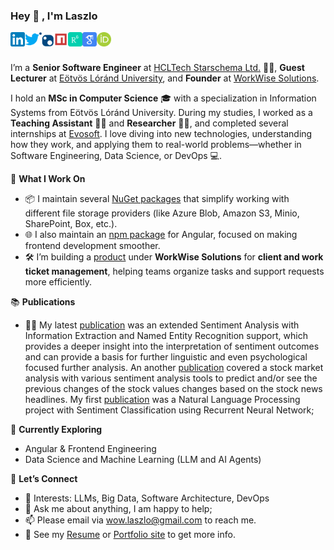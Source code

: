 ### Hey 👋 , I'm Laszlo

<a href="https://www.linkedin.com/in/laszlo-nemes/">
  <img align="left" alt="NemesLaszlo's LinkdeIn" width="23px" src="https://github.com/NemesLaszlo/NemesLaszlo/blob/master/icons/linkedin.svg" />
</a>
<a href="https://twitter.com/Leslie_Nemes">
  <img align="left" alt="NemesLaszlo's Twitter" width="23px" src="https://github.com/NemesLaszlo/NemesLaszlo/blob/master/icons/twitter.svg" />
</a>
<a href="https://www.nuget.org/profiles/NemesLaszlo">
  <img align="left" alt="NemesLaszlo's Nuget" width="23px" src="https://github.com/NemesLaszlo/NemesLaszlo/blob/master/icons/nuget.svg" />
</a>
<a href="https://www.npmjs.com/~nemeslaszlo">
  <img align="left" alt="NemesLaszlo's Npm" width="23px" src="https://github.com/NemesLaszlo/NemesLaszlo/blob/master/icons/npm.svg" />
</a>
<a href="https://www.researchgate.net/profile/Laszlo-Nemes-4">
  <img align="left" alt="NemesLaszlo's ResearchGate" width="23px" src="https://github.com/NemesLaszlo/NemesLaszlo/blob/master/icons/researchgate.svg" />
</a>
<a href="https://scholar.google.hu/citations?user=Q3FgtVUAAAAJ&hl=en">
  <img align="left" alt="NemesLaszlo's Google Scholar" width="23px" src="https://github.com/NemesLaszlo/NemesLaszlo/blob/master/icons/google_scholar.svg" />
</a>
<a href="https://orcid.org/0000-0001-6167-9369/">
  <img align="left" alt="NemesLaszlo's Orcid" width="23px" src="https://github.com/NemesLaszlo/NemesLaszlo/blob/master/icons/orcid.svg" />
</a>

<br />
<br />

I’m a **Senior Software Engineer** at [HCLTech Starschema Ltd.](https://starschema.com/) 👨‍💻, **Guest Lecturer** at [Eötvös Lóránd University](https://www.inf.elte.hu/), and **Founder** at [WorkWise Solutions](https://workwise-solutions.net/).

I hold an **MSc in Computer Science** 🎓 with a specialization in Information Systems from Eötvös Lóránd University. During my studies, I worked as a **Teaching Assistant** 👨‍🏫 and **Researcher** 👨‍🔬, and completed several internships at [Evosoft](https://www.evosoft.hu/). I love diving into new technologies, understanding how they work, and applying them to real-world problems—whether in Software Engineering, Data Science, or DevOps 💻.

 🔧 **What I Work On**
 
- 📦 I maintain several [NuGet packages](https://www.nuget.org/profiles/NemesLaszlo) that simplify working with different file storage providers (like Azure Blob, Amazon S3, Minio, SharePoint, Box, etc.).
- 🌐 I also maintain an [npm package](https://www.npmjs.com/~nemeslaszlo) for Angular, focused on making frontend development smoother.
- 🛠️ I’m building a [product](https://workwise-solutions.net/products) under **WorkWise Solutions** for **client and work ticket management**, helping teams organize tasks and support requests more efficiently.

📚 **Publications**

- 👨‍💻 My latest [publication](https://www.mdpi.com/2076-3417/11/22/11017) was an extended Sentiment Analysis with Information Extraction and Named Entity Recognition support, which provides a deeper insight into the interpretation of sentiment outcomes and can provide a basis for further linguistic and even psychological focused further analysis. An another [publication](https://www.tandfonline.com/doi/full/10.1080/24751839.2021.1874252) covered a stock market analysis with various sentiment analysis tools to predict and/or see the previous changes of the stock values changes based on the stock news headlines. My first [publication](https://www.tandfonline.com/doi/full/10.1080/24751839.2020.1790793) was a Natural Language Processing project with Sentiment Classification using Recurrent Neural Network;

🌱 **Currently Exploring**

- Angular & Frontend Engineering
- Data Science and Machine Learning (LLM and AI Agents)

💬 **Let’s Connect**

- 🤔 Interests: LLMs, Big Data, Software Architecture, DevOps
- 💬 Ask me about anything, I am happy to help;
- 📫 Please email via wow.laszlo@gmail.com to reach me.
- 📝 See my [Resume](https://laszlonemes.com/assets/CV%20-Eng.pdf) or [Portfolio site](https://laszlonemes.com) to get more info.
